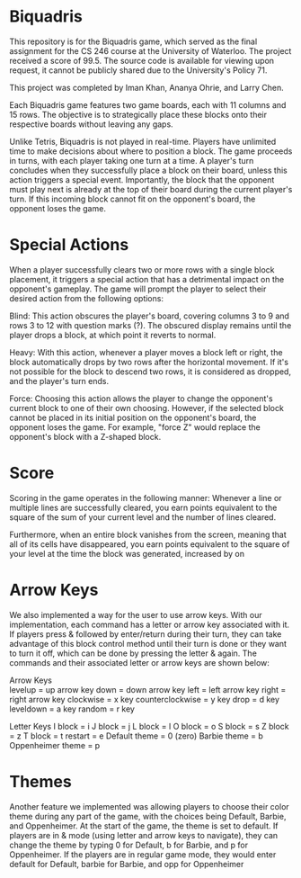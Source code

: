 # Biquadris

This repository is for the Biquadris game, which served as the final assignment for the CS 246 course at the University of Waterloo. The project received a score of 99.5. The source code is available for viewing upon request, it cannot be publicly shared due to the University's Policy 71.

This project was completed by Iman Khan, Ananya Ohrie, and Larry Chen.

Each Biquadris game features two game boards, each with 11 columns and 15 rows. The objective is to strategically place these blocks onto their respective boards without leaving any gaps.

Unlike Tetris, Biquadris is not played in real-time. Players have unlimited time to make decisions about where to position a block. The game proceeds in turns, with each player taking one turn at a time. A player's turn concludes when they successfully place a block on their board, unless this action triggers a special event. Importantly, the block that the opponent must play next is already at the top of their board during the current player's turn. If this incoming block cannot fit on the opponent's board, the opponent loses the game.

# Special Actions

When a player successfully clears two or more rows with a single block placement, it triggers a special action that has a detrimental impact on the opponent's gameplay. The game will prompt the player to select their desired action from the following options:

Blind: This action obscures the player's board, covering columns 3 to 9 and rows 3 to 12 with question marks (?). The obscured display remains until the player drops a block, at which point it reverts to normal.

Heavy: With this action, whenever a player moves a block left or right, the block automatically drops by two rows after the horizontal movement. If it's not possible for the block to descend two rows, it is considered as dropped, and the player's turn ends.

Force: Choosing this action allows the player to change the opponent's current block to one of their own choosing. However, if the selected block cannot be placed in its initial position on the opponent's board, the opponent loses the game. For example, "force Z" would replace the opponent's block with a Z-shaped block.

# Score

Scoring in the game operates in the following manner: Whenever a line or multiple lines are successfully cleared, you earn points equivalent to the square of the sum of your current level and the number of lines cleared. 

Furthermore, when an entire block vanishes from the screen, meaning that all of its cells have disappeared, you earn points equivalent to the square of your level at the time the block was generated, increased by on

# Arrow Keys

We also implemented a way for the user to use arrow keys.
With our implementation, each command has a letter or arrow key associated with it. If players press & followed by enter/return during their turn, they can take advantage of this block control method until their turn is done or they want to turn it off, which can be done by pressing the letter & again. The commands and their associated letter or arrow keys are shown below:

Arrow Keys			      
levelup = up arrow key
down = down arrow key
left = left arrow key
right = right arrow key
clockwise = x key
counterclockwise = y key
drop = d key
leveldown = a key
random = r key

Letter Keys
I block = i
J block = j
L block = l
O block = o
S block = s
Z block = z
T block = t
restart = e
Default theme = 0 (zero)
Barbie theme = b
Oppenheimer theme = p

# Themes

Another feature we implemented was allowing players to choose their color theme during any part of the game, with the choices being Default, Barbie, and Oppenheimer. At the start of the game, the theme is set to default. If players are in & mode (using letter and arrow keys to navigate), they can change the theme by typing 0 for Default, b for Barbie, and p for Oppenheimer. If the players are in regular game mode, they would enter default for Default, barbie for Barbie, and opp for Oppenheimer


